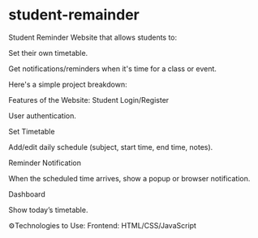 # student-remainder

Student Reminder Website that allows students to:

Set their own timetable.

Get notifications/reminders when it's time for a class or event.

Here's a simple project breakdown:

 Features of the Website:
Student Login/Register

User authentication.

Set Timetable

Add/edit daily schedule (subject, start time, end time, notes).

Reminder Notification

When the scheduled time arrives, show a popup or browser notification.

Dashboard

Show today’s timetable.


⚙Technologies to Use:
Frontend:
HTML/CSS/JavaScript



